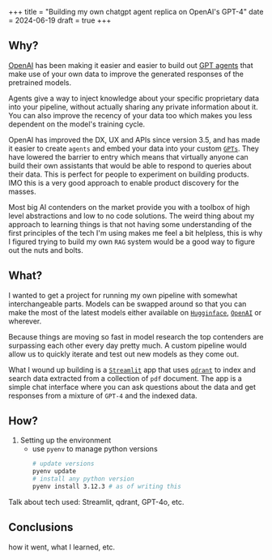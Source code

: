 +++
title = "Building my own chatgpt agent replica on OpenAI's GPT-4"
date = 2024-06-19
draft = true
+++

## Why?

[OpenAI](https://openai.com/) has been making it easier and easier to build out [GPT agents](https://www.deeplearning.ai/the-batch/how-agents-can-improve-llm-performance/) that make use of your own data to improve the generated responses of the pretrained models.

Agents give a way to inject knowledge about your specific proprietary data into your pipeline, without actually sharing any private information about it. You can also improve the recency of your data too which makes you less dependent on the model's training cycle.

OpenAI has improved the DX, UX and APIs since version 3.5, and has made it easier to create `agents` and embed your data into your custom [`GPTs`](https://openai.com/index/introducing-gpts/). They have lowered the barrier to entry which means that virtually anyone can build their own assistants that would be able to respond to queries about their data. This is perfect for people to experiment on building products. IMO this is a very good approach to enable product discovery for the masses.

Most big AI contenders on the market provide you with a toolbox of high level abstractions and low to no code solutions. The weird thing about my approach to learning things is that not having some understanding of the first principles of the tech I'm using makes me feel a bit helpless, this is why I figured trying to build my own `RAG` system would be a good way to figure out the nuts and bolts.

## What?

I wanted to get a project for running my own pipeline with somewhat interchangeable parts. Models can be swapped around so that you can make the most of the latest models either available on [`Hugginface`](https://huggingface.co/), [`OpenAI`](https://openai.com/) or wherever.

Because things are moving so fast in model research the top contenders are surpassing each other every day pretty much. A custom pipeline  would allow us to quickly iterate and test out new models as they come out.

What I wound up building is a [`Streamlit`](https://streamlit.io/) app that uses [`qdrant`](https://qdrant.com/) to index and search data extracted from a collection of `pdf` document. The app is a simple chat interface where you can ask questions about the data and get responses from a mixture of `GPT-4` and the indexed data.

## How?

1. Setting up the environment
   - use `pyenv` to manage python versions
     ```bash
     # update versions
     pyenv update
     # install any python version
     pyenv install 3.12.3 # as of writing this
     ```
Talk about tech used: Streamlit, qdrant, GPT-4o, etc.

## Conclusions
how it went, what I learned, etc.

